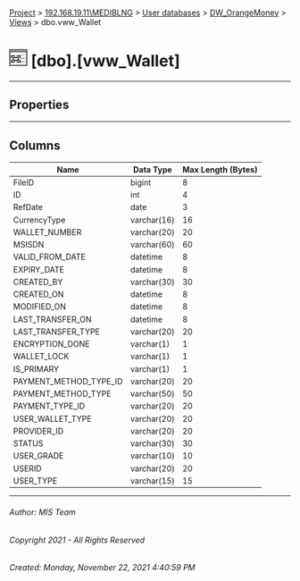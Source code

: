 #### 

[Project](../../../../index.md) > [192.168.19.11\\MEDIBLNG](../../../index.md) > [User databases](../../index.md) > [DW_OrangeMoney](../index.md) > [Views](Views.md) > dbo.vww_Wallet

# ![Views](../../../../Images/View32.png) [dbo].[vww_Wallet]

---

## <a name="#properties"></a>Properties



---

## <a name="#columns"></a>Columns

| Name | Data Type | Max Length (Bytes) |
|---|---|---|
| FileID | bigint | 8 |
| ID | int | 4 |
| RefDate | date | 3 |
| CurrencyType | varchar(16) | 16 |
| WALLET_NUMBER | varchar(20) | 20 |
| MSISDN | varchar(60) | 60 |
| VALID_FROM_DATE | datetime | 8 |
| EXPIRY_DATE | datetime | 8 |
| CREATED_BY | varchar(30) | 30 |
| CREATED_ON | datetime | 8 |
| MODIFIED_ON | datetime | 8 |
| LAST_TRANSFER_ON | datetime | 8 |
| LAST_TRANSFER_TYPE | varchar(20) | 20 |
| ENCRYPTION_DONE | varchar(1) | 1 |
| WALLET_LOCK | varchar(1) | 1 |
| IS_PRIMARY | varchar(1) | 1 |
| PAYMENT_METHOD_TYPE_ID | varchar(20) | 20 |
| PAYMENT_METHOD_TYPE | varchar(50) | 50 |
| PAYMENT_TYPE_ID | varchar(20) | 20 |
| USER_WALLET_TYPE | varchar(20) | 20 |
| PROVIDER_ID | varchar(20) | 20 |
| STATUS | varchar(30) | 30 |
| USER_GRADE | varchar(10) | 10 |
| USERID | varchar(20) | 20 |
| USER_TYPE | varchar(15) | 15 |


---

###### Author:  MIS Team

###### Copyright 2021 - All Rights Reserved

###### Created: Monday, November 22, 2021 4:40:59 PM

